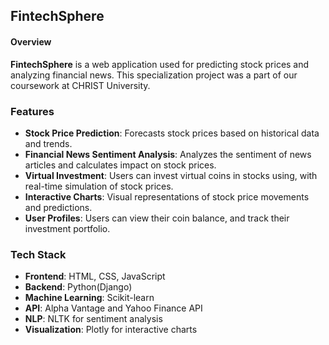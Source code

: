 ## FintechSphere

#### Overview

**FintechSphere** is a web application used for predicting stock prices and analyzing financial news. This specialization project was a part of our coursework at CHRIST University.

### Features

- **Stock Price Prediction**: Forecasts stock prices based on historical data and trends.
- **Financial News Sentiment Analysis**: Analyzes the sentiment of news articles and calculates impact on stock prices.
- **Virtual Investment**: Users can invest virtual coins in stocks using, with real-time simulation of stock prices.
- **Interactive Charts**: Visual representations of stock price movements and predictions.
- **User Profiles**: Users can view their coin balance, and track their investment portfolio.

### Tech Stack

- **Frontend**: HTML, CSS, JavaScript
- **Backend**: Python(Django)
- **Machine Learning**: Scikit-learn
- **API**: Alpha Vantage and Yahoo Finance API
- **NLP**: NLTK for sentiment analysis
- **Visualization**: Plotly for interactive charts
